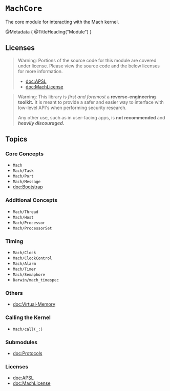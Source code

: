 # ``MachCore``

The core module for interacting with the Mach kernel.

@Metadata {
    @TitleHeading("Module")
}

## Licenses

> Warning: Portions of the source code for this module are covered under license. Please view the source code and the below licenses for more information.
>
> - <doc:APSL>
> - <doc:MachLicense>

> Warning: This library is _first and foremost_ a **reverse-engineering toolkit.** It is meant to provide a safer and easier way to interface with low-level API's when performing security research.
>
> Any other use, such as in user-facing apps, is **not recommended** and _**heavily discouraged.**_

## Topics

### Core Concepts

- ``Mach``
- ``Mach/Task``
- ``Mach/Port``
- ``Mach/Message``
- <doc:Bootstrap>


### Additional Concepts
- ``Mach/Thread``
- ``Mach/Host``
- ``Mach/Processor``
- ``Mach/ProcessorSet``

### Timing

- ``Mach/Clock``
- ``Mach/ClockControl``
- ``Mach/Alarm``
- ``Mach/Timer``
- ``Mach/Semaphore``
- ``Darwin/mach_timespec``

### Others

- <doc:Virtual-Memory>

### Calling the Kernel

- ``Mach/call(_:)``


### Submodules

- <doc:Protocols>

### Licenses

- <doc:APSL>
- <doc:MachLicense>